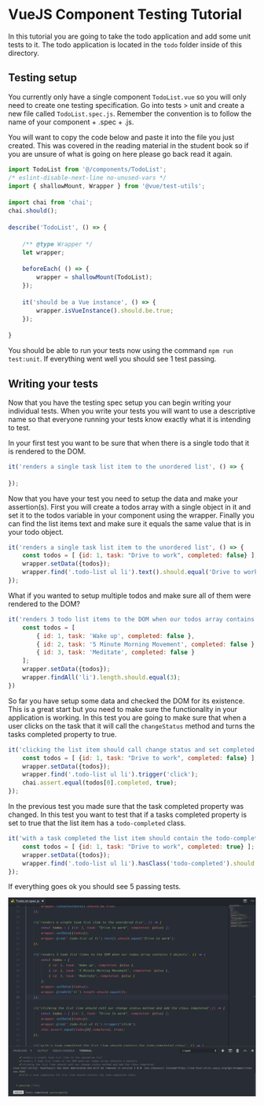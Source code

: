 # VueJS Component Testing Tutorial

In this tutorial you are going to take the todo application and add some unit tests to it. The todo application is located in the `todo` folder inside of this directory. 

## Testing setup

You currently only have a single component `TodoList.vue` so you will only need to create one testing specification. Go into tests > unit and create a new file called `TodoList.spec.js`. Remember the convention is to follow the name of your component + .spec + .js. 

You will want to copy the code below and paste it into the file you just created. This was covered in the reading material in the student book so if you are unsure of what is going on here please go back read it again. 

```javascript
import TodoList from '@/components/TodoList';
/* eslint-disable-next-line no-unused-vars */
import { shallowMount, Wrapper } from '@vue/test-utils';

import chai from 'chai';
chai.should();

describe('TodoList', () => {

    /** @type Wrapper */
    let wrapper;

    beforeEach( () => {
        wrapper = shallowMount(TodoList);
    });

    it('should be a Vue instance', () => {
        wrapper.isVueInstance().should.be.true;
    });

}
```

You should be able to run your tests now using the command `npm run test:unit`. If everything went well you should see 1 test passing. 

## Writing your tests

Now that you have the testing spec setup you can begin writing your individual tests. When you write your tests you will want to use a descriptive name so that everyone running your tests know exactly what it is intending to test.

In your first test you want to be sure that when there is a single todo that it is rendered to the DOM. 

```javascript
it('renders a single task list item to the unordered list', () => {

});
```

Now that you have your test you need to setup the data and make your assertion(s). First you will create a todos array with a single object in it and set it to the todos variable in your component using the wrapper. Finally you can find the list items text and make sure it equals the same value that is in your todo object. 

```javascript
it('renders a single task list item to the unordered list', () => {
    const todos = [ {id: 1, task: "Drive to work", completed: false} ];
    wrapper.setData({todos});
    wrapper.find('.todo-list ul li').text().should.equal('Drive to work');
});
```

What if you wanted to setup multiple todos and make sure all of them were rendered to the DOM? 

```javascript
it('renders 3 todo list items to the DOM when our todos array contains 3 objects', () => {
    const todos = [
        { id: 1, task: 'Wake up', completed: false },
        { id: 2, task: '5 Minute Morning Movement', completed: false },
        { id: 3, task: 'Meditate', completed: false }
    ];
    wrapper.setData({todos});
    wrapper.findAll('li').length.should.equal(3);
})
```

So far you have setup some data and checked the DOM for its existence. This is a great start but you need to make sure the functionality in your application is working. In this test you are going to make sure that when a user clicks on the task that it will call the `changeStatus` method and turns the tasks completed property to true.

```javascript
it('clicking the list item should call change status and set completed to true',() => {
    const todos = [ {id: 1, task: "Drive to work", completed: false} ];
    wrapper.setData({todos});
    wrapper.find('.todo-list ul li').trigger('click');
    chai.assert.equal(todos[0].completed, true);
});
```

In the previous test you made sure that the task completed property was changed. In this test you want to test that if a tasks completed property is set to true that the list item has a `todo-completed` class.

``` javascript
it('with a task completed the list item should contain the todo-completed class', () => {
    const todos = [ {id: 1, task: "Drive to work", completed: true} ];
    wrapper.setData({todos});
    wrapper.find('.todo-list ul li').hasClass('todo-completed').should.be.true;
});
```

If everything goes ok you should see 5 passing tests. 

![Vue Component Testing](img/all-tests-passed.png)
